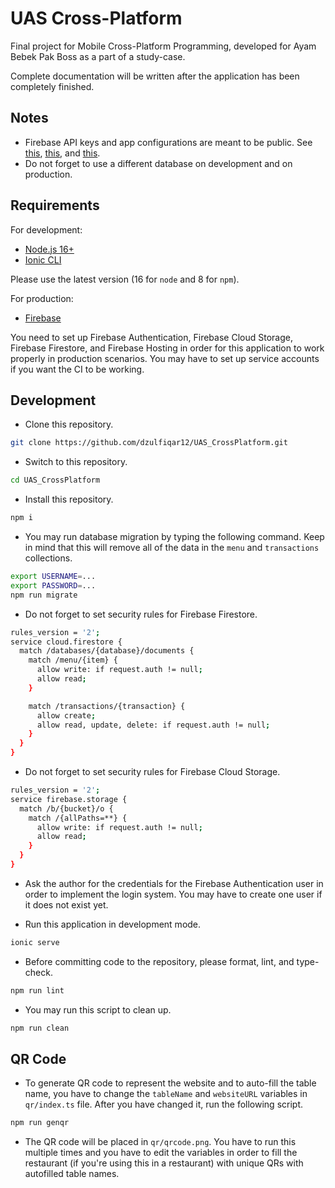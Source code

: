 # UAS Cross-Platform

Final project for Mobile Cross-Platform Programming, developed for Ayam Bebek Pak Boss as a part of a study-case.

Complete documentation will be written after the application has been completely finished.

## Notes

- Firebase API keys and app configurations are meant to be public. See [this](https://stackoverflow.com/questions/52100690/should-i-hide-firebase-api-keys-into-backend-not-due-to-data-security-but-proje), [this](https://stackoverflow.com/questions/61600373/what-is-the-best-way-to-secure-firebase-api-keys-in-a-react-app-so-it-is-not-acc), and [this](https://medium.com/@devesu/how-to-secure-your-firebase-project-even-when-your-api-key-is-publicly-available-a462a2a58843).
- Do not forget to use a different database on development and on production.

## Requirements

For development:

- [Node.js 16+](https://nodejs.org/en/)
- [Ionic CLI](https://ionicframework.com/docs/cli)

Please use the latest version (16 for `node` and 8 for `npm`).

For production:

- [Firebase](https://firebase.google.com)

You need to set up Firebase Authentication, Firebase Cloud Storage, Firebase Firestore, and Firebase Hosting in order for this application to work properly in production scenarios. You may have to set up service accounts if you want the CI to be working.

## Development

- Clone this repository.

```bash
git clone https://github.com/dzulfiqar12/UAS_CrossPlatform.git
```

- Switch to this repository.

```bash
cd UAS_CrossPlatform
```

- Install this repository.

```bash
npm i
```

- You may run database migration by typing the following command. Keep in mind that this will remove all of the data in the `menu` and `transactions` collections.

```bash
export USERNAME=...
export PASSWORD=...
npm run migrate
```

- Do not forget to set security rules for Firebase Firestore.

```bash
rules_version = '2';
service cloud.firestore {
  match /databases/{database}/documents {
    match /menu/{item} {
      allow write: if request.auth != null;
      allow read;
    }

    match /transactions/{transaction} {
      allow create;
      allow read, update, delete: if request.auth != null;
    }
  }
}
```

- Do not forget to set security rules for Firebase Cloud Storage.

```bash
rules_version = '2';
service firebase.storage {
  match /b/{bucket}/o {
    match /{allPaths=**} {
      allow write: if request.auth != null;
      allow read;
    }
  }
}
```

- Ask the author for the credentials for the Firebase Authentication user in order to implement the login system. You may have to create one user if it does not exist yet.

- Run this application in development mode.

```bash
ionic serve
```

- Before committing code to the repository, please format, lint, and type-check.

```bash
npm run lint
```

- You may run this script to clean up.

```bash
npm run clean
```

## QR Code

- To generate QR code to represent the website and to auto-fill the table name, you have to change the `tableName` and `websiteURL` variables in `qr/index.ts` file. After you have changed it, run the following script.

```bash
npm run genqr
```

- The QR code will be placed in `qr/qrcode.png`. You have to run this multiple times and you have to edit the variables in order to fill the restaurant (if you're using this in a restaurant) with unique QRs with autofilled table names.
